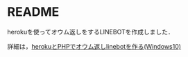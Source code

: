 # README
 herokuを使ってオウム返しをするLINEBOTを作成しました．

 詳細は，[herokuとPHPでオウム返しlinebotを作る(Windows10)](https://qiita.com/rintaro1204/items/f96b81e769648bdff3a8)